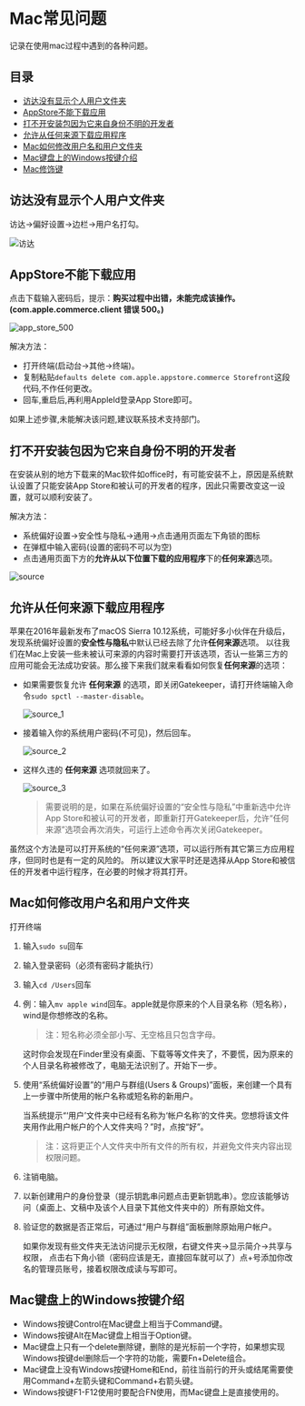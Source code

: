 # Mac常见问题

记录在使用mac过程中遇到的各种问题。

## 目录

* [访达没有显示个人用户文件夹](#访达没有显示个人用户文件夹)
* [AppStore不能下载应用](#AppStore不能下载应用)
* [打不开安装包因为它来自身份不明的开发者](#打不开安装包因为它来自身份不明的开发者)
* [允许从任何来源下载应用程序](#允许从任何来源下载应用程序)
* [Mac如何修改用户名和用户文件夹](#Mac如何修改用户名和用户文件夹)
* [Mac键盘上的Windows按键介绍](#Mac键盘上的Windows按键介绍)
* [Mac修饰键](#Mac修饰键)


## 访达没有显示个人用户文件夹

访达->偏好设置->边栏->用户名打勾。

![访达](images/finder.png)


## AppStore不能下载应用

点击下载输入密码后，提示：**购买过程中出错，未能完成该操作。(com.apple.commerce.client 错误 500。)**

![app_store_500](images/app_store_500.png)

解决方法：

* 打开终端(启动台->其他->终端)。
* 复制粘贴`defaults delete com.apple.appstore.commerce Storefront`这段代码,不作任何更改。
* 回车,重启后,再利用AppleId登录App Store即可。

如果上述步骤,未能解决该问题,建议联系技术支持部门。


## 打不开安装包因为它来自身份不明的开发者

在安装从别的地方下载来的Mac软件如office时，有可能安装不上，原因是系统默认设置了只能安装App Store和被认可的开发者的程序，因此只需要改变这一设置，就可以顺利安装了。

解决方法：

* 系统偏好设置->安全性与隐私->通用->点击通用页面左下角锁的图标
* 在弹框中输入密码(设置的密码不可以为空)
* 点击通用页面下方的**允许从以下位置下载的应用程序**下的**任何来源**选项。

![source](images/source.png)


## 允许从任何来源下载应用程序

苹果在2016年最新发布了macOS Sierra 10.12系统，可能好多小伙伴在升级后，发现系统偏好设置的**安全性与隐私**中默认已经去除了允许**任何来源**选项。
以往我们在Mac上安装一些未被认可来源的内容时需要打开该选项，否认一些第三方的应用可能会无法成功安装。那么接下来我们就来看看如何恢复**任何来源**的选项：

* 如果需要恢复允许 **任何来源** 的选项，即关闭Gatekeeper，请打开终端输入命令`sudo spctl --master-disable`。

  ![source_1](images/source_1.png)

* 接着输入你的系统用户密码(不可见)，然后回车。

  ![source_2](images/source_2.png)

* 这样久违的 **任何来源** 选项就回来了。

  ![source_3](images/source_3.png)
  
  > 需要说明的是，如果在系统偏好设置的“安全性与隐私”中重新选中允许App Store和被认可的开发者，即重新打开Gatekeeper后，允许“任何来源”选项会再次消失，可运行上述命令再次关闭Gatekeeper。

虽然这个方法是可以打开系统的“任何来源”选项，可以运行所有其它第三方应用程序，但同时也是有一定的风险的。
所以建议大家平时还是选择从App Store和被信任的开发者中运行程序，在必要的时候才将其打开。


## Mac如何修改用户名和用户文件夹

打开终端

1. 输入`sudo su`回车
2. 输入登录密码（必须有密码才能执行）
3. 输入`cd /Users`回车
4. 例：输入`mv apple wind`回车。apple就是你原来的个人目录名称（短名称），wind是你想修改的名称。

    > 注：短名称必须全部小写、无空格且只包含字母。

    这时你会发现在Finder里没有桌面、下载等等文件夹了，不要慌，因为原来的个人目录名称被修改了，电脑无法识别了。开始下一步。

5. 使用“系统偏好设置”的“用户与群组(Users & Groups)”面板，来创建一个具有上一步骤中所使用的帐户名称或短名称的新用户。

    当系统提示“‘用户’文件夹中已经有名称为‘帐户名称’的文件夹。您想将该文件夹用作此用户帐户的个人文件夹吗？”时，点按“好”。

    > 注：这将更正个人文件夹中所有文件的所有权，并避免文件夹内容出现权限问题。

7. 注销电脑。
8. 以新创建用户的身份登录（提示钥匙串问题点击更新钥匙串）。您应该能够访问（桌面上、文稿中及该个人目录下其他文件夹中的）所有原始文件。
9. 验证您的数据是否正常后，可通过“用户与群组”面板删除原始用户帐户。

    如果你发现有些文件夹无法访问提示无权限，右键文件夹->显示简介->共享与权限，
    点击右下角小锁（密码应该是无，直接回车就可以了）点+号添加你改名的管理员账号，接着权限改成读与写即可。


## Mac键盘上的Windows按键介绍

* Windows按键Control在Mac键盘上相当于Command键。
* Windows按键Alt在Mac键盘上相当于Option键。
* Mac键盘上只有一个delete删除键，删除的是光标前一个字符，如果想实现Windows按键del删除后一个字符的功能，需要Fn+Delete组合。
* Mac键盘上没有Windows按键Home和End，前往当前行的开头或结尾需要使用Command+左箭头键和Command+右箭头键。
* Windows按键F1-F12使用时要配合FN使用，而Mac键盘上是直接使用的。


